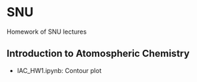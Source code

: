 # SNU
Homework of SNU lectures

## Introduction to Atomospheric Chemistry
- IAC_HW1.ipynb: Contour plot
